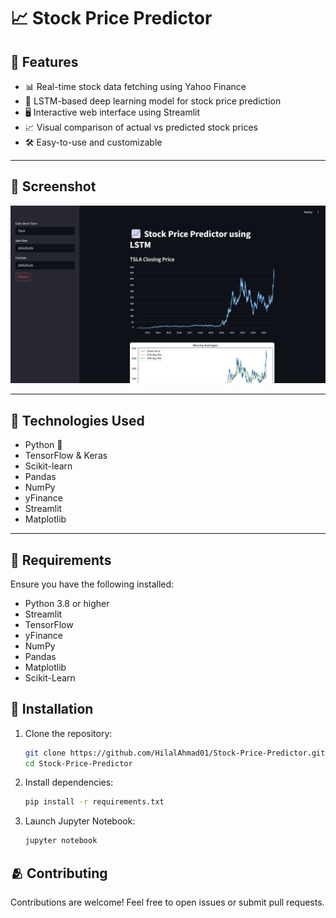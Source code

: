 # 📈 Stock Price Predictor



## 🚀 Features

- 📊 Real-time stock data fetching using Yahoo Finance  
- 🤖 LSTM-based deep learning model for stock price prediction  
- 🖥️ Interactive web interface using Streamlit  
- 📈 Visual comparison of actual vs predicted stock prices  
- 🛠️ Easy-to-use and customizable  

---

## 📸 Screenshot
![App Screenshot](https://github.com/HilalAhmad01/Stock-Price-Predictor/blob/main/screenshots/Screenshot%202025-04-10%20224637.png)

---

## 🧠 Technologies Used

- Python 🐍  
- TensorFlow & Keras  
- Scikit-learn  
- Pandas  
- NumPy  
- yFinance  
- Streamlit  
- Matplotlib  

---

## 📝 Requirements

Ensure you have the following installed:

- Python 3.8 or higher
- Streamlit
- TensorFlow
- yFinance
- NumPy
- Pandas
- Matplotlib
- Scikit-Learn



## 🤖 Installation
1. Clone the repository:
    ```bash
    git clone https://github.com/HilalAhmad01/Stock-Price-Predictor.git
    cd Stock-Price-Predictor
    ```
2. Install dependencies:
    ```bash
    pip install -r requirements.txt
    ```
3. Launch Jupyter Notebook:
    ```bash
    jupyter notebook
    ```

   

## 🫂 Contributing
Contributions are welcome! Feel free to open issues or submit pull requests.




